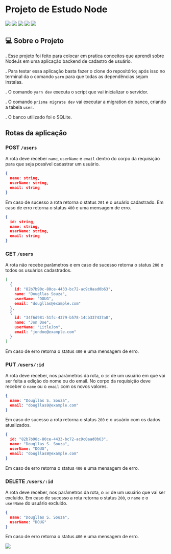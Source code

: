 # Projeto de Estudo Node

 ![](https://img.shields.io/badge/TypeScript-007ACC?style=for-the-badge&logo=typescript&logoColor=white) ![](https://img.shields.io/badge/Yarn-2C8EBB?style=for-the-badge&logo=yarn&logoColor=white) ![](https://img.shields.io/badge/Node.js-339933?style=for-the-badge&logo=nodedotjs&logoColor=white) ![](	https://img.shields.io/badge/SQLite-07405E?style=for-the-badge&logo=sqlite&logoColor=white) ![](https://img.shields.io/badge/prisma-1B222D?style=for-the-badge&logo=prisma&logoColor=white)

## 💻 Sobre o Projeto

**.**  Esse projeto foi feito para colocar em pratica conceitos que aprendi sobre NodeJs em uma aplicação backend de cadastro de usuário.

**.** Para testar essa aplicação basta fazer o clone do repositório; após isso no terminal da o comando `yarn` para que todas as dependências sejam instalas.

**.** O comando `yarn dev` executa o script que vai inicializar o servidor.

**.** O comando `prisma migrate dev` vai executar a migration do banco, criando a tabela `user`.

**.** O banco utilizado foi o SQLite. 

## Rotas da aplicação

### POST `/users`
A rota deve receber `name`, `userName` e `email` dentro do corpo da requisição para que seja possível cadastrar um usuário.
```json
{
  name: string,
  userName: string,
  email: string
}
```
Em caso de sucesso a rota retorna o status `201` e o usuário cadastrado. Em caso de erro retorna o status `400` e uma mensagem de erro.
```json
{
  id: string,
  name: string,
  userName: string,
  email: string
}
```

### GET `/users`

A rota não recebe parâmetros e em caso de sucesso retorna o status `200` e todos os usuários cadastrados.
```json
[
  {
    id: "82b7b90c-80ce-4433-bc72-ac9c0aad0b63",
    name: "Dougllas Souza",
    userName: "DOUG",
    email: "dougllas@example.com"
  },
  {
    id: "34f6d981-51fc-4379-b578-14cb337437a0",
    name: "Jon Doe",
    userName: "LitleJon",
    email: "jondoe@example.com"
  }
]
```
Em caso de erro retorna o status `400` e uma mensagem de erro.
### PUT `/users/:id`

A rota deve receber, nos parâmetros da rota, o `id` de um usuário em que vai ser feita a edição do nome ou do email.
No corpo da requisição deve receber o `name` ou o `email` com os novos valores. 
```json
{
  name: "Dougllas S. Souza",
  email: "dougllas8@example.com"
}
```
Em caso de sucesso a rota retorna o status `200` e o usuário com os dados atualizados.
```json
{
  id: "82b7b90c-80ce-4433-bc72-ac9c0aad0b63",
  name: "Dougllas S. Souza",
  userName: "DOUG",
  email: "dougllas8@example.com"
}
```
Em caso de erro retorna o status `400` e uma mensagem de erro.

### DELETE `/users/:id`
A rota deve receber, nos parâmetros da rota, o `id` de um usuário que vai ser excluido.
Em caso de sucesso a rota retorna o status `200`, o `name` e o `userName` do usuário excluido.

```json
{
  name: "Dougllas S. Souza",
  userName: "DOUG"
}
```
Em caso de erro retorna o status `400` e uma mensagem de erro.
   
![](img/.png)
